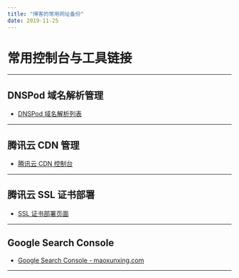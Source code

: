 ```yaml
---
title: "博客的常用网址备份"
date: 2019-11-25
---
```


# 常用控制台与工具链接

---

## **DNSPod 域名解析管理**
- [DNSPod 域名解析列表](https://console.dnspod.cn/dns/list)

---

## **腾讯云 CDN 管理**
- [腾讯云 CDN 控制台](https://console.cloud.tencent.com/cdn)

---

## **腾讯云 SSL 证书部署**
- [SSL 证书部署页面](https://console.cloud.tencent.com/ssl/dsc/deploy?id=2wNhkHpV&uin=100009416799&ownerUin=100009416799)

---

## **Google Search Console**
- [Google Search Console - maoxunxing.com](https://search.google.com/search-console?resource_id=sc-domain%3Amaoxunxing.com)

---
